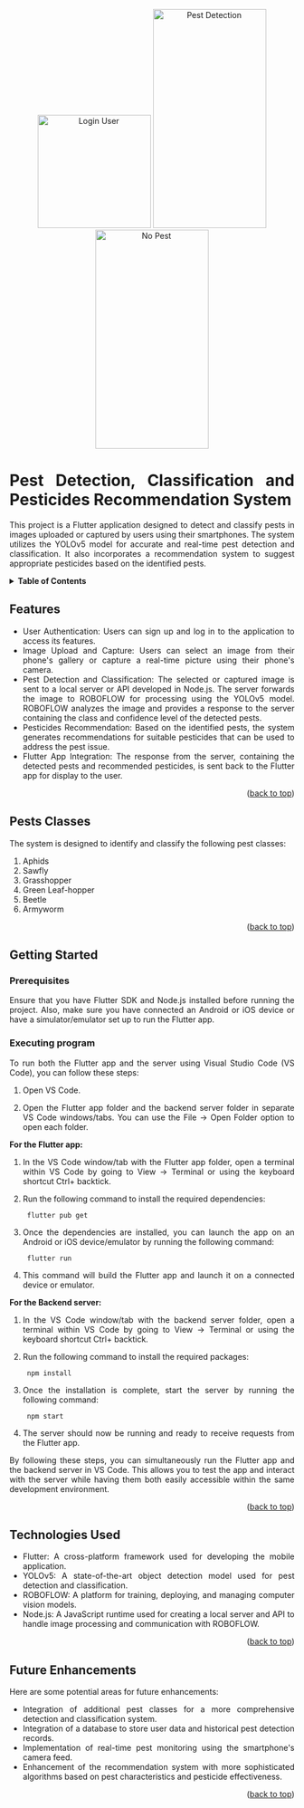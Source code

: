 <a name="readme-top"></a>

<div align="justify">
<p align="center">
<img src="https://github.com/Yasir-Rana/FYP-Pest-Detection-Flutter-App/assets/99634661/40a8bc3e-669c-4a73-bf52-9a9f18743824" alt="Login User" width="200" />

<img src="https://github.com/Yasir-Rana/FYP-Pest-Detection-Flutter-App/assets/99634661/71408f39-ab0a-4e13-8c14-932d9fd0003b" alt="Pest Detection" width="200" height="387" />

<img src="https://github.com/Yasir-Rana/FYP-Pest-Detection-Flutter-App/assets/99634661/861d0b14-43d5-4280-9a1f-4be99cd60933" alt="No Pest" width="200" height="387" />
</p>


# Pest Detection, Classification and Pesticides Recommendation System

This project is a Flutter application designed to detect and classify pests in images uploaded or captured by users using their smartphones. The system utilizes the YOLOv5 model for accurate and real-time pest detection and classification. It also incorporates a recommendation system to suggest appropriate pesticides based on the identified pests.

<details>
<summary><strong>Table of Contents</strong></summary>

- [Features](#features)
- [Pests Classes](#pests-classes)
- [Getting Started](#getting-started)
  - [Prerequisites](#prerequisites)
  - [Executing program](#executing-program)
- [Technologies Used](#technologies-used)
- [Future Enhancements](#future-enhancements)

</details>

## Features
+ User Authentication: Users can sign up and log in to the application to access its features.
+ Image Upload and Capture: Users can select an image from their phone's gallery or capture a real-time picture using their phone's camera.
+ Pest Detection and Classification: The selected or captured image is sent to a local server or API developed in Node.js. The server forwards the image to ROBOFLOW for processing using the YOLOv5 model. ROBOFLOW analyzes the image and provides a response to the server containing the class and confidence level of the detected pests.
+ Pesticides Recommendation: Based on the identified pests, the system generates recommendations for suitable pesticides that can be used to address the pest issue.
+ Flutter App Integration: The response from the server, containing the detected pests and recommended pesticides, is sent back to the Flutter app for display to the user.

<p align="right">(<a href="#readme-top">back to top</a>)</p>

## Pests Classes

The system is designed to identify and classify the following pest classes:

1. Aphids
1. Sawfly
1. Grasshopper
1. Green Leaf-hopper
1. Beetle
1. Armyworm

<p align="right">(<a href="#readme-top">back to top</a>)</p>

## Getting Started

### Prerequisites

Ensure that you have Flutter SDK and Node.js installed before running the project. Also, make sure you have connected an Android or iOS device or have a simulator/emulator set up to run the Flutter app.


### Executing program

To run both the Flutter app and the server using Visual Studio Code (VS Code), you can follow these steps:

1. Open VS Code.

1. Open the Flutter app folder and the backend server folder in separate VS Code windows/tabs. You can use the File -> Open Folder option to open each folder.
 
**For the Flutter app:**

1. In the VS Code window/tab with the Flutter app folder, open a terminal within VS Code by going to View -> Terminal or using the keyboard shortcut Ctrl+ backtick.

1. Run the following command to install the required dependencies:

   ```shell
    flutter pub get
   ```
1. Once the dependencies are installed, you can launch the app on an Android or iOS device/emulator by running the following command:

   ```shell
    flutter run
    ```

1. This command will build the Flutter app and launch it on a connected device or emulator.

**For the Backend server:**

1. In the VS Code window/tab with the backend server folder, open a terminal within VS Code by going to View -> Terminal or using the keyboard shortcut Ctrl+ backtick.
   
1. Run the following command to install the required packages:

   ```shell
    npm install
   ```
1. Once the installation is complete, start the server by running the following command:

   ```shell
    npm start
   ```
1. The server should now be running and ready to receive requests from the Flutter app.

By following these steps, you can simultaneously run the Flutter app and the backend server in VS Code. This allows you to test the app and interact with the server while having them both easily accessible within the same development environment.

<p align="right">(<a href="#readme-top">back to top</a>)</p>
   

## Technologies Used

+ Flutter: A cross-platform framework used for developing the mobile application.
+ YOLOv5: A state-of-the-art object detection model used for pest detection and classification.
+ ROBOFLOW: A platform for training, deploying, and managing computer vision models.
+ Node.js: A JavaScript runtime used for creating a local server and API to handle image processing and communication with ROBOFLOW.

<p align="right">(<a href="#readme-top">back to top</a>)</p>


## Future Enhancements

Here are some potential areas for future enhancements:

+ Integration of additional pest classes for a more comprehensive detection and classification system.
+ Integration of a database to store user data and historical pest detection records.
+ Implementation of real-time pest monitoring using the smartphone's camera feed.
+ Enhancement of the recommendation system with more sophisticated algorithms based on pest characteristics and pesticide effectiveness.

<p align="right">(<a href="#readme-top">back to top</a>)</p>

</div>
